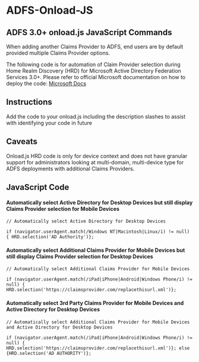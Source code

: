 # ADFS-Onload-JS

## ADFS 3.0+ onload.js JavaScript Commands
When adding another Claims Provider to ADFS, end users are by default provided multiple Claims Provider options.

The following code is for automation of Claim Provider selection during Home Realm Discovery (HRD) for Microsoft Active Directory Federation Services 3.0+. Please refer to official Microsoft documentation on how to deploy the code: [Microsoft Docs](https://docs.microsoft.com/en-us/windows-server/identity/ad-fs/operations/advanced-customization-of-ad-fs-sign-in-pages)

## Instructions
Add the code to your onload.js including the description slashes to assist with identifying your code in future

## Caveats
Onload.js HRD code is only for device context and does not have granular support for administrators looking at multi-domain, multi-device type for ADFS deployments with additional Claims Providers.

## JavaScript Code

#### Automatically select Active Directory for Desktop Devices but still display Claims Provider selection for Mobile Devices
```
// Automatically select Active Directory for Desktop Devices

if (navigator.userAgent.match(/Windows NT|Macintosh|Linux/i) != null) { HRD.selection('AD Authority')};
```

#### Automatically select Additional Claims Provider for Mobile Devices but still display Claims Provider selection for Desktop Devices

```
// Automatically select Additional Claims Provider for Mobile Devices

if (navigator.userAgent.match(/iPad|iPhone|Android|Windows Phone/i) != null) { HRD.selection('https://claimsprovider.com/replacethisurl.xml')};
```

#### Automatically select 3rd Party Claims Provider for Mobile Devices and Active Directory for Desktop Devices

```
// Automatically select Additional Claims Provider for Mobile Devices and Active Directory for Desktop Devices

if (navigator.userAgent.match(/iPad|iPhone|Android|Windows Phone/i) != null) { HRD.selection('https://claimsprovider.com/replacethisurl.xml')}; else {HRD.selection('AD AUTHORITY')};
```
